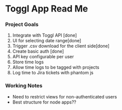 # Toggl App Read Me

### Project Goals 

1. Integrate with Toggl API [done]
2. UI for selecting date range[done]
3. Trigger .csv download for the client side[done]
4. Create basic auth [done]
5. API key configurable per user
6. Store time logs
7. Allow time logs to be tagged with projects
8. Log time to Jira tickets with phantom js



### Working Notes
- Need to restrict views for non-authenticated users 
- Best structure for node apps??